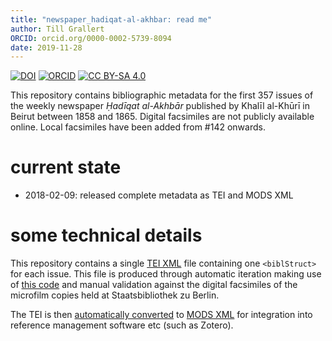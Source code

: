 ```yaml
---
title: "newspaper_hadiqat-al-akhbar: read me"
author: Till Grallert
ORCID: orcid.org/0000-0002-5739-8094
date: 2019-11-28
---
```


[![DOI](https://zenodo.org/badge/120906354.svg)](https://zenodo.org/badge/latestdoi/120906354) [![ORCID](https://orcid.org/sites/default/files/images/orcid_16x16.png)](https://orcid.org/0000-0002-5739-8094) [![CC BY-SA 4.0](https://i.creativecommons.org/l/by-sa/4.0/88x31.png)](http://creativecommons.org/licenses/by-sa/4.0/)

This repository contains bibliographic metadata for the first 357 issues of the weekly newspaper *Ḥadīqat al-Akhbār* published by Khalīl al-Khūrī in Beirut between 1858 and 1865. Digital facsimiles are not publicly available online. Local facsimiles have been added from #142 onwards.

# current state

- 2018-02-09: released complete metadata as TEI and MODS XML

# some technical details

This repository contains a single [TEI XML][source] file containing one `<biblStruct>` for each issue. This file is produced through automatic iteration making use of [this code](https://www.github.com/OpenArabicPE/generate_metadata-through-iteration) and manual validation against the digital facsimiles of the microfilm copies held at Staatsbibliothek zu Berlin.

The TEI is then [automatically converted](https://www.github.com/OpenArabicPE/convert_tei-to-mods) to [MODS XML][mods] for integration into reference management software etc (such as Zotero).


[source]: metadata/hadiqat-al-akhbar.TEIP5.xml
[mods]: metadata/hadiqat-al-akhbar.MODS.xml
